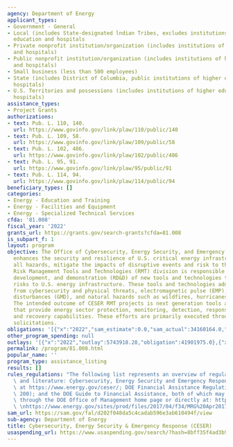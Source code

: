 ```yaml
---
agency: Department of Energy
applicant_types:
- Government - General
- Local (includes State-designated lndian Tribes, excludes institutions of higher
  education and hospitals
- Private nonprofit institution/organization (includes institutions of higher education
  and hospitals)
- Public nonprofit institution/organization (includes institutions of higher education
  and hospitals)
- Small business (less than 500 employees)
- State (includes District of Columbia, public institutions of higher education and
  hospitals)
- U.S. Territories and possessions (includes institutions of higher education and
  hospitals)
assistance_types:
- Project Grants
authorizations:
- text: Pub. L. 110, 140.
  url: https://www.govinfo.gov/link/plaw/110/public/140
- text: Pub. L. 109, 58.
  url: https://www.govinfo.gov/link/plaw/109/public/58
- text: Pub. L. 102, 486.
  url: https://www.govinfo.gov/link/plaw/102/public/486
- text: Pub. L. 95, 91.
  url: https://www.govinfo.gov/link/plaw/95/public/91
- text: Pub. L. 114, 94.
  url: https://www.govinfo.gov/link/plaw/114/public/94
beneficiary_types: []
categories:
- Energy - Education and Training
- Energy - Facilities and Equipment
- Energy - Specialized Technical Services
cfda: '81.008'
fiscal_year: '2022'
grants_url: https://grants.gov/search-grants?cfda=81.008
is_subpart_f: 1
layout: program
objective: The Office of Cybersecurity, Energy Security, and Emergency Response (CESER)
  enhances the security and resilience of U.S. critical energy infrastructure from
  all hazards, mitigate the impacts of disruptive events and risk to the sector overall.  CESER’s
  Risk Management Tools and Technologies (RMT) division is responsible for research,
  development, and demonstration (RD&D) of new tools and technologies that address
  risks to U.S. energy infrastructure. These tools and technologies address risks
  from cybersecurity and physical threats, electromagnetic pulse (EMP), geomagnetic
  disturbances (GMD), and natural hazards such as wildfires, hurricanes, and flooding.
  The intended outcome of CESER RMT projects is next generation tools and technologies
  that provide energy sector protection, monitoring, detection, response, containment,
  and recovery capabilities. These efforts are primarily executed through competitive
  solicitations.
obligations: '[{"x":"2022","sam_estimate":0.0,"sam_actual":34160164.0,"usa_spending_actual":34651975.0},{"x":"2023","sam_estimate":21000000.0,"sam_actual":0.0,"usa_spending_actual":20186724.29},{"x":"2024","sam_estimate":93400000.0,"sam_actual":0.0,"usa_spending_actual":86759621.47}]'
other_program_spending: null
outlays: '[{"x":"2022","outlay":5743918.28,"obligation":41901975.0},{"x":"2023","outlay":2732314.89,"obligation":6350000.0},{"x":"2024","outlay":1284092.52,"obligation":81883856.0}]'
permalink: /program/81.008.html
popular_name: ''
program_type: assistance_listing
results: []
rules_regulations: "The following list represents an overview of regulations, guidelines,\
  \ and literature: Cybersecurity, Energy Security and Emergency Response homepage,\
  \ at https://www.energy.gov/ceser/; DOE Financial Assistance Regulations (2 CFR\
  \ 200); and the DOE Guide to Financial Assistance, both of which may be accessed\
  \ through the DOE Office of Management home page or directly at: https://www.energy.gov/sites/prod/files/2017/04/f34/FA%20GUIDE%20April2017.pdf\
  \ \nhttps://www.energy.gov/sites/prod/files/2017/04/f34/MRG%20Apr2017.pdf"
sam_url: https://sam.gov/fal/d202f048da5c4cadab596e3ab610494f/view
sub-agency: Department of Energy
title: Cybersecurity, Energy Security & Emergency Response (CESER)
usaspending_url: https://www.usaspending.gov/search/?hash=8bff35f4ad3b9a6508ec4ef06ce75ef4
---
```

